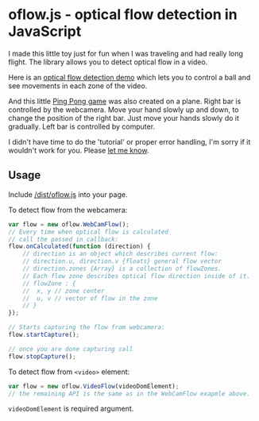 oflow.js - optical flow detection in JavaScript
===============================================
I made this little toy just for fun when I was traveling and had really long flight.
The library allows you to detect optical flow in a video.

Here is an [optical flow detection demo](http://anvaka.github.com/oflow/demo/raw/index.html)
which lets you to control a ball and see movements in each zone of the video.

And this little [Ping Pong game](http://anvaka.github.com/oflow/demo/pingpong/index.html)
was also created on a plane. Right bar is controlled by the webcamera. Move your
hand slowly up and down, to change the position of the right bar. Just move your
hands slowly do it gradually. Left bar is controlled by computer.

I didn't have time to do the 'tutorial' or proper error handling, I'm sorry if
it wouldn't work for you. Please [let me know](mailto:anvaka@gmail.com).

Usage
-----
Include [/dist/oflow.js](https://github.com/anvaka/oflow/blob/master/dist/oflow.js) into your page.

To detect flow from the webcamera:

```javascript
var flow = new oflow.WebCamFlow();
// Every time when optical flow is calculated
// call the passed in callback:
flow.onCalculated(function (direction) {
    // direction is an object which describes current flow:
    // direction.u, direction.v {floats} general flow vector
    // direction.zones {Array} is a collection of flowZones.
    // Each flow zone describes optical flow direction inside of it.
    // flowZone : {
    //  x, y // zone center
    //  u, v // vector of flow in the zone
    // }
});

// Starts capturing the flow from webcamera:
flow.startCapture();

// once you are done capturing call
flow.stopCapture();
```

To detect flow from `<video>` element:

```javascript
var flow = new oflow.VideoFlow(videoDomElement);
// the remaining API is the same as in the WebCamFlow exapmle above.
```

```videoDomElement``` is required argument.
